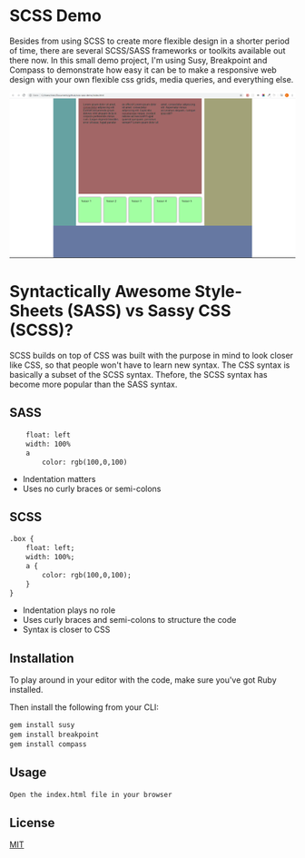 # SCSS Demo

Besides from using SCSS to create more flexible design in a shorter period of time, there are several SCSS/SASS frameworks or toolkits available out there now.
In this small demo project, I'm using Susy, Breakpoint and Compass to demonstrate how easy it can be to make a responsive web design with your own flexible css grids, media queries, and everything else.

![SCSS Demo snapshot](snapshot.png)

# Syntactically Awesome Style-Sheets (SASS) vs Sassy CSS (SCSS)?

SCSS builds on top of CSS was built with the purpose in mind to look closer like CSS, so that people won't have to learn new syntax. The CSS syntax is basically a subset of the SCSS syntax.
Thefore, the SCSS syntax has become more popular than the SASS syntax.

## SASS

```.test
    float: left
    width: 100%
    a
        color: rgb(100,0,100)
```

- Indentation matters
- Uses no curly braces or semi-colons

## SCSS

```
.box {
    float: left;
    width: 100%;
    a {
        color: rgb(100,0,100);
    }
}
```

- Indentation plays no role
- Uses curly braces and semi-colons to structure the code
- Syntax is closer to CSS

## Installation

To play around in your editor with the code, make sure you've got Ruby installed.

Then install the following from your CLI:

```bash
gem install susy
gem install breakpoint
gem install compass
```

## Usage

```html
Open the index.html file in your browser
```

## License

[MIT](https://choosealicense.com/licenses/mit/)
